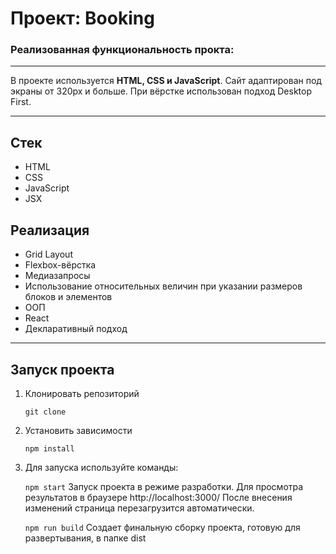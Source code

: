 # Проект: Booking

### Реализованная функциональность прокта:

---

В проекте используется **HTML, CSS и JavaScript**.
Сайт адаптирован под экраны от 320px и больше.
При вёрстке использован подход Desktop First.

---

## Стек

- HTML
- CSS
- JavaScript
- JSX

## Реализация

- Grid Layout
- Flexbox-вёрстка
- Медиазапросы
- Использование относительных величин при указании размеров блоков и элементов
- ООП
- React
- Декларативный подход

---

## Запуск проекта

1. Клонировать репозиторий

   `git clone `

2. Установить зависимости

   `npm install`

3. Для запуска используйте команды:

   `npm start`
   Запуск проекта в режиме разработки. Для просмотра результатов в браузере http://localhost:3000/ После внесения изменений страница перезагрузится автоматически.

   `npm run build`
   Создает финальную сборку проекта, готовую для развертывания, в папке dist
